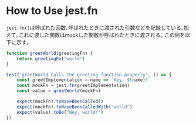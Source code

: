 # How to Use jest.fn

`jest.fn()`は呼ばれた回数､呼ばれたときに渡された引数などを記録している｡加えて､これに渡した関数はmockした関数が呼ばれたときに渡される｡
この例を以下に示す｡

```javascript
function greetWorld(greetingFn) {
    return greetingFn("world")
}

test("greetWorld calls the greeting function properly", () => {
    const greetImplementation = name => `Hey, ${name}!`
    const mockFn = jest.fn(greetImplementation)
    const value = greetWorld(mockFn)

    expect(mockFn).toHaveBeenCalled()
    expect(mockFn).toHaveBeenCalledWith("world")
    expect(value).toBe("Hey, world!")
})
```